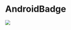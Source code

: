 # AndroidBadge

[![](https://jitpack.io/v/ldqmaybe/AndroidBadge.svg)](https://jitpack.io/#ldqmaybe/AndroidBadge)
